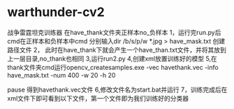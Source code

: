 # warthunder-cv2
战争雷霆坦克训练器
在have_thank文件夹正样本no_负样本
1，运行完run.py后cmd在正样本和负样本中cmd 分别输入dir /b/s/p/w *.jpg > have_mask.txt 创建路径文件
2， 此时在have_thank下就会产生一个have_than.txt文件，并将其放到上一层目录,no_thank也相同
3,运行run2.py
4,创建xml放置训练好的模型
5,在thank文件夹cmd运行opencv_createsamples.exe -vec havethank.vec -info have_mask.txt -num 400 -w 20 -h 20

pause
得到havethank.vec文件
6,修改文件名为start.bat并运行
7，训练完成后在xml文件下即可看到以下文件，第一个文件即为我们训练好的分类器
